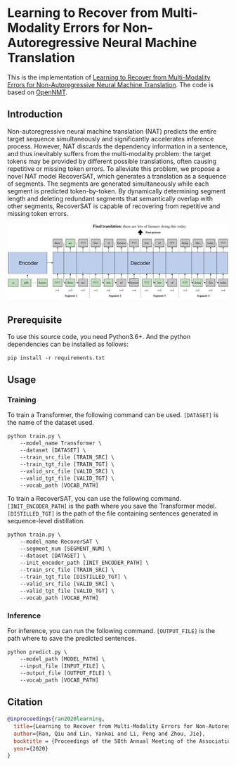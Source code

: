 # Learning to Recover from Multi-Modality Errors for Non-Autoregressive Neural Machine Translation

This is the implementation of [Learning to Recover from Multi-Modality Errors for Non-Autoregressive Neural Machine Translation](https://www.aclweb.org/anthology/2020.acl-main.277/). The code is based on [OpenNMT](https://github.com/OpenNMT/OpenNMT-py).

## Introduction

Non-autoregressive neural machine translation (NAT) predicts the entire target sequence simultaneously and significantly accelerates inference process. However, NAT discards the dependency information in a sentence, and thus inevitably suffers from the multi-modality problem: the  target  tokens may be provided by different possible translations, often causing repetitive or missing token errors. To alleviate this problem, we propose a novel NAT model RecoverSAT, which generates a translation  as  a  sequence of segments. The segments are generated simultaneously while each segment is predicted token-by-token. By dynamically determining segment length and deleting redundant segments that semantically overlap with other segments, RecoverSAT is capable of recovering from repetitive and missing token errors.

![img](./img.jpeg)

## Prerequisite

To use this source code, you need Python3.6+. And the python dependencies can be installed as follows:

```
pip install -r requirements.txt
```

## Usage

### Training

To train a Transformer, the following command can be used. `[DATASET]` is the name of the dataset used.

```
python train.py \
    --model_name Transformer \
    --dataset [DATASET] \
    --train_src_file [TRAIN_SRC] \
    --train_tgt_file [TRAIN_TGT] \
    --valid_src_file [VALID_SRC] \
    --valid_tgt_file [VALID_TGT] \
    --vocab_path [VOCAB_PATH]

```

To train a RecoverSAT, you can use the following command. `[INIT_ENCODER_PATH]` is the path where you save the Transformer model. `[DISTILLED_TGT]` is the path of the file containing sentences generated in sequence-level distillation.

```
python train.py \
    --model_name RecoverSAT \
    --segment_num [SEGMENT_NUM] \
    --dataset [DATASET] \
    --init_encoder_path [INIT_ENCODER_PATH] \
    --train_src_file [TRAIN_SRC] \
    --train_tgt_file [DISTILLED_TGT] \
    --valid_src_file [VALID_SRC] \
    --valid_tgt_file [VALID_TGT] \
    --vocab_path [VOCAB_PATH]
```

### Inference

For inference, you can run the following command. `[OUTPUT_FILE]` is the path where to save the predicted sentences.

```
python predict.py \
    --model_path [MODEL_PATH] \
    --input_file [INPUT_FILE] \
    --output_file [OUTPUT_FILE] \
    --vocab_path [VOCAB_PATH]
```

## Citation

```bibtex
@inproceedings{ran2020learning,
  title={Learning to Recover from Multi-Modality Errors for Non-Autoregressive Neural Machine Translation},
  author={Ran, Qiu and Lin, Yankai and Li, Peng and Zhou, Jie},
  booktitle = {Proceedings of the 58th Annual Meeting of the Association for Computational Linguistics},
  year={2020}
}
```

